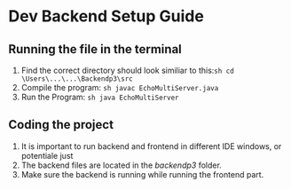 # Dev Backend Setup Guide
## Running the file in the terminal
1.  Find the correct directory should look similiar to this:```sh cd \Users\...\...\Backendp3\src```
2.  Compile the program: ```sh javac EchoMultiServer.java```
3.  Run the Program: ```sh java EchoMultiServer```

## Coding the project
1. It is important to run backend and frontend in different IDE windows, or potentiale just
3. The backend files are located in the _backendp3_ folder.
4. Make sure the backend is running while running the frontend part.



